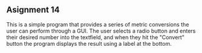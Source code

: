 ## Asignment 14

This is a simple program that provides a series of metric conversions the user can perform through a GUI. The user selects a radio button and enters their desired number into the textfield,
and when they hit the "Convert" button the program displays the result using a label at the bottom.
